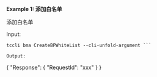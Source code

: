 **Example 1: 添加白名单**

添加白名单

Input: 

```
tccli bma CreateBPWhiteList --cli-unfold-argument ```

Output: 
```
{
    "Response": {
        "RequestId": "xxx"
    }
}
```

